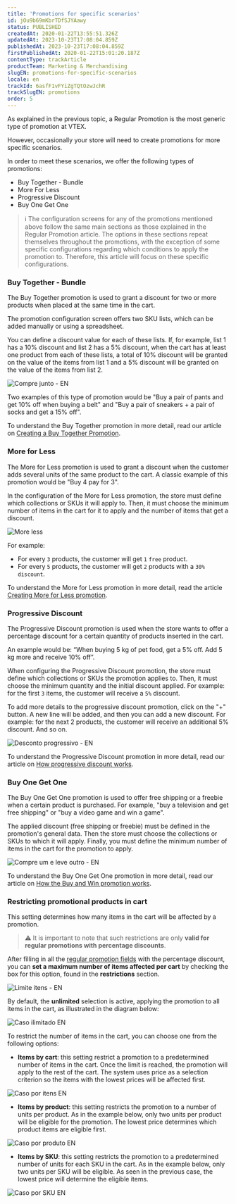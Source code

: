 ```yaml
---
title: 'Promotions for specific scenarios'
id: jOu9b69mKbrTDfSJYAawy
status: PUBLISHED
createdAt: 2020-01-22T13:55:51.326Z
updatedAt: 2023-10-23T17:08:04.859Z
publishedAt: 2023-10-23T17:08:04.859Z
firstPublishedAt: 2020-01-22T15:01:20.187Z
contentType: trackArticle
productTeam: Marketing & Merchandising
slugEN: promotions-for-specific-scenarios
locale: en
trackId: 6asfF1vFYiZgTQtOzwJchR
trackSlugEN: promotions
order: 5
---
```


As explained in the previous topic, a Regular Promotion is the most generic type of promotion at VTEX.

However, occasionally your store will need to create promotions for more specific scenarios.

In order to meet these scenarios, we offer the following types of promotions:

- Buy Together - Bundle
- More For Less
- Progressive Discount
- Buy One Get One

> ℹ️ The configuration screens for any of the promotions mentioned above follow the same main sections as those explained in the Regular Promotion article. The options in these sections repeat themselves throughout the promotions, with the exception of some specific configurations regarding which conditions to apply the promotion to. Therefore, this article will focus on these specific configurations.

### Buy Together - Bundle

The Buy Together promotion is used to grant a discount for two or more products when placed at the same time in the cart.

The promotion configuration screen offers two SKU lists, which can be added manually or using a spreadsheet.

You can define a discount value for each of these lists. If, for example, list 1 has a 10% discount and list 2 has a 5% discount, when the cart has at least one product from each of these lists, a total of 10% discount will be granted on the value of the items from list 1 and a 5% discount will be granted on the value of the items from list 2.

![Compre junto - EN](https://raw.githubusercontent.com/vtexdocs/help-center-content/refs/heads/main/docs/en/tracks/vtex-modules-getting-started/promotions/promotions-for-specific-scenarios_1.png)

Two examples of this type of promotion would be "Buy a pair of pants and get 10% off when buying a belt" and "Buy a pair of sneakers + a pair of socks and get a 15% off".

To understand the Buy Together promotion in more detail, read our article on [Creating a Buy Together Promotion](/en/tutorial/buy-together--tutorials_323).

### More for Less

The More for Less promotion is used to grant a discount when the customer adds several units of the same product to the cart. A classic example of this promotion would be "Buy 4 pay for 3".

In the configuration of the More for Less promotion, the store must define which collections or SKUs it will apply to. Then, it must choose the minimum number of items in the cart for it to apply and the number of items that get a discount.

![More less](https://raw.githubusercontent.com/vtexdocs/help-center-content/refs/heads/main/docs/en/tracks/vtex-modules-getting-started/promotions/promotions-for-specific-scenarios_2.png)

For example:
- For every `3` products, the customer will get `1` `free` product.
- For every `5` products, the customer will get `2` products with a `30%` `discount`.

To understand the More for Less promotion in more detail, read the article [Creating More for Less promotion](/en/tutorial/creating-more-for-less-promotion--tutorials_325).

### Progressive Discount

The Progressive Discount promotion is used when the store wants to offer a percentage discount for a certain quantity of products inserted in the cart.

An example would be: “When buying 5 kg of pet food, get a 5% off. Add 5 kg more and receive 10% off”.

When configuring the Progressive Discount promotion, the store must define which collections or SKUs the promotion applies to. Then, it must choose the minimum quantity and the initial discount applied. For example: for the first `3` items, the customer will receive a `5%` discount.

To add more details to the progressive discount promotion, click on the "+" button. A new line will be added, and then you can add a new discount. For example: for the next 2 products, the customer will receive an additional 5% discount. And so on.

![Desconto progressivo - EN](https://raw.githubusercontent.com/vtexdocs/help-center-content/refs/heads/main/docs/en/tracks/vtex-modules-getting-started/promotions/promotions-for-specific-scenarios_3.png)

To understand the Progressive Discount promotion in more detail, read our article on [How progressive discount works](/en/tutorial/progressive-discount--tutorials_324).

### Buy One Get One

The Buy One Get One promotion is used to offer free shipping or a freebie when a certain product is purchased. For example, "buy a television and get free shipping" or "buy a video game and win a game".

The applied discount (free shipping or freebie) must be defined in the promotion's general data. Then the store must choose the collections or SKUs to which it will apply. Finally, you must define the minimum number of items in the cart for the promotion to apply.

![Compre um e leve outro - EN](https://raw.githubusercontent.com/vtexdocs/help-center-content/refs/heads/main/docs/en/tracks/vtex-modules-getting-started/promotions/promotions-for-specific-scenarios_4.png)

To understand the Buy One Get One promotion in more detail, read our article on [How the Buy and Win promotion works](/en/tutorial/buy-and-win--tutorials_322).

### Restricting promotional products in cart

This setting determines how many items in the cart will be affected by a promotion. 

> ⚠️ It is important to note that such restrictions are only **valid for regular promotions with percentage discounts**.

After filling in all the [regular promotion fields](/en/tutorial/regular-promotion--tutorials_327) with the percentage discount, you can __set a maximum number of items affected per cart__ by checking the box for this option, found in the __restrictions__ section.

![Limite itens - EN](https://raw.githubusercontent.com/vtexdocs/help-center-content/refs/heads/main/docs/en/tracks/vtex-modules-getting-started/promotions/promotions-for-specific-scenarios_5.png)

By default, the __unlimited__ selection is active, applying the promotion to all items in the cart, as illustrated in the diagram below:  

![Caso ilimitado EN](https://raw.githubusercontent.com/vtexdocs/help-center-content/refs/heads/main/docs/en/tracks/vtex-modules-getting-started/promotions/promotions-for-specific-scenarios_6.png)

To restrict the number of items in the cart, you can choose one from the following options:

- __Items by cart__: this setting restrict a promotion to a predetermined number of items in the cart. Once the limit is reached, the promotion will apply to the rest of the cart. The system uses price as a selection criterion so the items with the lowest prices will be affected first.

![Caso por itens EN](https://raw.githubusercontent.com/vtexdocs/help-center-content/refs/heads/main/docs/en/tracks/vtex-modules-getting-started/promotions/promotions-for-specific-scenarios_7.png)

- __Items by product__: this setting restricts the promotion to a number of units per product. As in the example below, only two units per product will be eligible for the promotion. The lowest price determines which product items are eligible first.   

![Caso por produto EN](https://raw.githubusercontent.com/vtexdocs/help-center-content/refs/heads/main/docs/en/tracks/vtex-modules-getting-started/promotions/promotions-for-specific-scenarios_8.png)

- __Items by SKU__: this setting restricts the promotion to a predetermined number of units for each SKU in the cart. As in the example below, only two units per SKU will be eligible. As seen in the previous case, the lowest price will determine the eligible items. 

![Caso por SKU EN](https://raw.githubusercontent.com/vtexdocs/help-center-content/refs/heads/main/docs/en/tracks/vtex-modules-getting-started/promotions/promotions-for-specific-scenarios_9.png)

